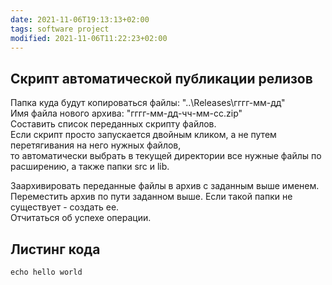 ```yaml
---
date: 2021-11-06T19:13:13+02:00
tags: software project
modified: 2021-11-06T11:22:23+02:00
---
```


## Скрипт автоматической публикации релизов

Папка куда будут копироваться файлы: "..\Releases\гггг-мм-дд\"   
Имя файла нового архива: "гггг-мм-дд-чч-мм-сс.zip"   
Составить список переданных скрипту файлов.   
Если скрипт просто запускается двойным кликом, а не путем перетягивания на него нужных файлов,   
то автоматически выбрать в текущей директории все нужные файлы по расширению, а также папки src и lib.  

Заархивировать переданные файлы в архив с заданным выше именем.  
Переместить архив по пути заданном выше. Если такой папки не существует - создать ее.  
Отчитаться об успехе операции.  

## Листинг кода
```
echo hello world
```
